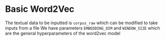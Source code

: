 # Basic Word2Vec
The textual data to be inputted is `corpus_raw` which can be modified to take inputs from a file
We have parameters `EMBEDDING_DIM` and `WINDOW_SIZE` which are the general hyperparameters of the word2vec model
